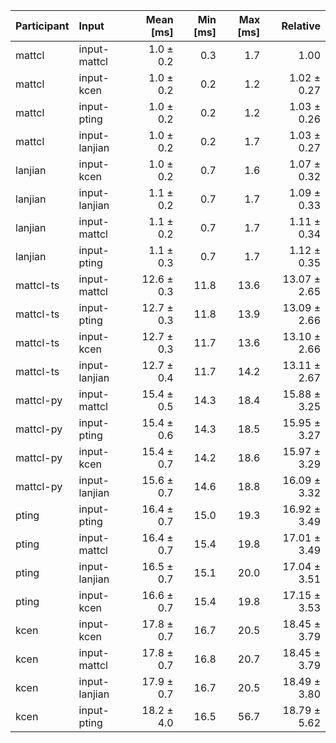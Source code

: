 | Participant | Input | Mean [ms] | Min [ms] | Max [ms] | Relative |
|:---|:---|---:|---:|---:|---:|
| mattcl | input-mattcl | 1.0 ± 0.2 | 0.3 | 1.7 | 1.00 |
| mattcl | input-kcen | 1.0 ± 0.2 | 0.2 | 1.2 | 1.02 ± 0.27 |
| mattcl | input-pting | 1.0 ± 0.2 | 0.2 | 1.2 | 1.03 ± 0.26 |
| mattcl | input-lanjian | 1.0 ± 0.2 | 0.2 | 1.7 | 1.03 ± 0.27 |
| lanjian | input-kcen | 1.0 ± 0.2 | 0.7 | 1.6 | 1.07 ± 0.32 |
| lanjian | input-lanjian | 1.1 ± 0.2 | 0.7 | 1.7 | 1.09 ± 0.33 |
| lanjian | input-mattcl | 1.1 ± 0.2 | 0.7 | 1.7 | 1.11 ± 0.34 |
| lanjian | input-pting | 1.1 ± 0.3 | 0.7 | 1.7 | 1.12 ± 0.35 |
| mattcl-ts | input-mattcl | 12.6 ± 0.3 | 11.8 | 13.6 | 13.07 ± 2.65 |
| mattcl-ts | input-pting | 12.7 ± 0.3 | 11.8 | 13.9 | 13.09 ± 2.66 |
| mattcl-ts | input-kcen | 12.7 ± 0.3 | 11.7 | 13.6 | 13.10 ± 2.66 |
| mattcl-ts | input-lanjian | 12.7 ± 0.4 | 11.7 | 14.2 | 13.11 ± 2.67 |
| mattcl-py | input-mattcl | 15.4 ± 0.5 | 14.3 | 18.4 | 15.88 ± 3.25 |
| mattcl-py | input-pting | 15.4 ± 0.6 | 14.3 | 18.5 | 15.95 ± 3.27 |
| mattcl-py | input-kcen | 15.4 ± 0.7 | 14.2 | 18.6 | 15.97 ± 3.29 |
| mattcl-py | input-lanjian | 15.6 ± 0.7 | 14.6 | 18.8 | 16.09 ± 3.32 |
| pting | input-pting | 16.4 ± 0.7 | 15.0 | 19.3 | 16.92 ± 3.49 |
| pting | input-mattcl | 16.4 ± 0.7 | 15.4 | 19.8 | 17.01 ± 3.49 |
| pting | input-lanjian | 16.5 ± 0.7 | 15.1 | 20.0 | 17.04 ± 3.51 |
| pting | input-kcen | 16.6 ± 0.7 | 15.4 | 19.8 | 17.15 ± 3.53 |
| kcen | input-kcen | 17.8 ± 0.7 | 16.7 | 20.5 | 18.45 ± 3.79 |
| kcen | input-mattcl | 17.8 ± 0.7 | 16.8 | 20.7 | 18.45 ± 3.79 |
| kcen | input-lanjian | 17.9 ± 0.7 | 16.7 | 20.5 | 18.49 ± 3.80 |
| kcen | input-pting | 18.2 ± 4.0 | 16.5 | 56.7 | 18.79 ± 5.62 |
